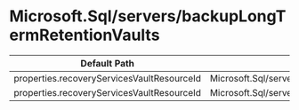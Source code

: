 # Microsoft.Sql/servers/backupLongTermRetentionVaults

| Default Path | Alias |
|---|---|
| properties.recoveryServicesVaultResourceId | Microsoft.Sql/servers/backupLongTermRetentionVaults/recoveryServicesVaultResourceId |
| properties.recoveryServicesVaultResourceId | Microsoft.Sql/servers/backupLongTermRetentionVaults/RegisteredVault.recoveryServicesVaultResourceId |


